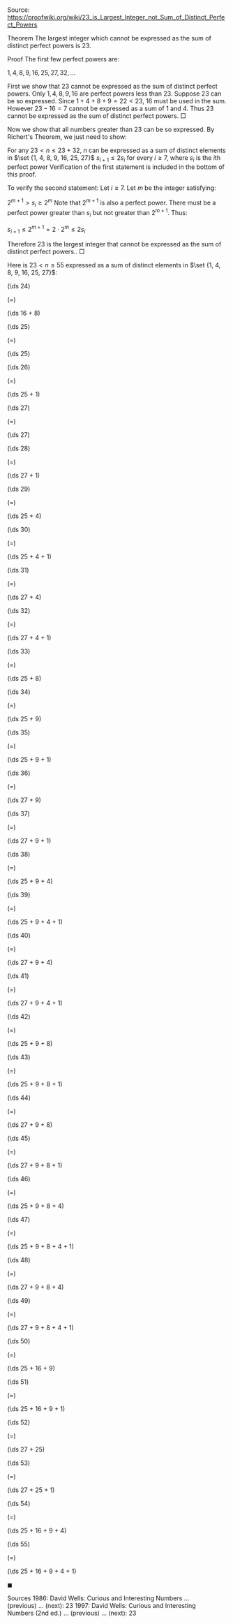 # 

Source: https://proofwiki.org/wiki/23_is_Largest_Integer_not_Sum_of_Distinct_Perfect_Powers

Theorem
The largest integer which cannot be expressed as the sum of distinct perfect powers is $23$.


Proof
The first few perfect powers are:

$1, 4, 8, 9, 16, 25, 27, 32, \dots$

First we show that $23$ cannot be expressed as the sum of distinct perfect powers.
Only $1, 4, 8, 9, 16$ are perfect powers less than $23$.
Suppose $23$ can be so expressed.
Since $1 + 4 + 8 + 9 = 22 < 23$, $16$ must be used in the sum.
However $23 - 16 = 7$ cannot be expressed as a sum of $1$ and $4$.
Thus $23$ cannot be expressed as the sum of distinct perfect powers.
$\Box$

Now we show that all numbers greater than $23$ can be so expressed.
By Richert's Theorem, we just need to show:

For any $23 < n \le 23 + 32$, $n$ can be expressed as a sum of distinct elements in $\set {1, 4, 8, 9, 16, 25, 27}$
$s_{i + 1} \le 2 s_i$ for every $i \ge 7$, where $s_i$ is the $i$th perfect power
Verification of the first statement is included in the bottom of this proof.

To verify the second statement:
Let $i \ge 7$.
Let $m$ be the integer satisfying:

$2^{m + 1} > s_i \ge 2^m$
Note that $2^{m + 1}$ is also a perfect power.
There must be a perfect power greater than $s_i$ but not greater than $2^{m + 1}$.
Thus:

$s_{i + 1} \le 2^{m + 1} = 2 \cdot 2^m \le 2 s_i$

Therefore $23$ is the largest integer that cannot be expressed as the sum of distinct perfect powers..
$\Box$

Here is $23 < n \le 55$ expressed as a sum of distinct elements in $\set {1, 4, 8, 9, 16, 25, 27}$:














\(\ds 24\)

\(=\)







\(\ds 16 + 8\)




















\(\ds 25\)

\(=\)







\(\ds 25\)




















\(\ds 26\)

\(=\)







\(\ds 25 + 1\)




















\(\ds 27\)

\(=\)







\(\ds 27\)




















\(\ds 28\)

\(=\)







\(\ds 27 + 1\)




















\(\ds 29\)

\(=\)







\(\ds 25 + 4\)




















\(\ds 30\)

\(=\)







\(\ds 25 + 4 + 1\)




















\(\ds 31\)

\(=\)







\(\ds 27 + 4\)




















\(\ds 32\)

\(=\)







\(\ds 27 + 4 + 1\)




















\(\ds 33\)

\(=\)







\(\ds 25 + 8\)




















\(\ds 34\)

\(=\)







\(\ds 25 + 9\)




















\(\ds 35\)

\(=\)







\(\ds 25 + 9 + 1\)




















\(\ds 36\)

\(=\)







\(\ds 27 + 9\)




















\(\ds 37\)

\(=\)







\(\ds 27 + 9 + 1\)




















\(\ds 38\)

\(=\)







\(\ds 25 + 9 + 4\)




















\(\ds 39\)

\(=\)







\(\ds 25 + 9 + 4 + 1\)




















\(\ds 40\)

\(=\)







\(\ds 27 + 9 + 4\)




















\(\ds 41\)

\(=\)







\(\ds 27 + 9 + 4 + 1\)




















\(\ds 42\)

\(=\)







\(\ds 25 + 9 + 8\)




















\(\ds 43\)

\(=\)







\(\ds 25 + 9 + 8 + 1\)




















\(\ds 44\)

\(=\)







\(\ds 27 + 9 + 8\)




















\(\ds 45\)

\(=\)







\(\ds 27 + 9 + 8 + 1\)




















\(\ds 46\)

\(=\)







\(\ds 25 + 9 + 8 + 4\)




















\(\ds 47\)

\(=\)







\(\ds 25 + 9 + 8 + 4 + 1\)




















\(\ds 48\)

\(=\)







\(\ds 27 + 9 + 8 + 4\)




















\(\ds 49\)

\(=\)







\(\ds 27 + 9 + 8 + 4 + 1\)




















\(\ds 50\)

\(=\)







\(\ds 25 + 16 + 9\)




















\(\ds 51\)

\(=\)







\(\ds 25 + 16 + 9 + 1\)




















\(\ds 52\)

\(=\)







\(\ds 27 + 25\)




















\(\ds 53\)

\(=\)







\(\ds 27 + 25 + 1\)




















\(\ds 54\)

\(=\)







\(\ds 25 + 16 + 9 + 4\)




















\(\ds 55\)

\(=\)







\(\ds 25 + 16 + 9 + 4 + 1\)









$\blacksquare$


Sources
1986: David Wells: Curious and Interesting Numbers ... (previous) ... (next): $23$
1997: David Wells: Curious and Interesting Numbers (2nd ed.) ... (previous) ... (next): $23$




